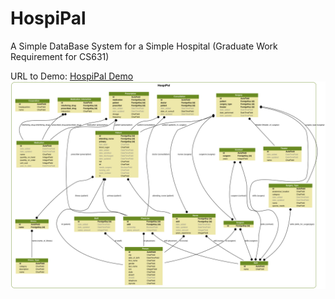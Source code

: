 # HospiPal
A Simple DataBase System for a Simple Hospital (Graduate Work Requirement for CS631)

URL to Demo: [HospiPal Demo](http://45.55.171.186)
![Alt text](classes_test.png?raw=true "Example Milestone")